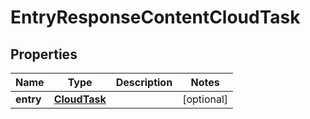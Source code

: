 
# EntryResponseContentCloudTask

## Properties
Name | Type | Description | Notes
------------ | ------------- | ------------- | -------------
**entry** | [**CloudTask**](CloudTask.md) |  |  [optional]



